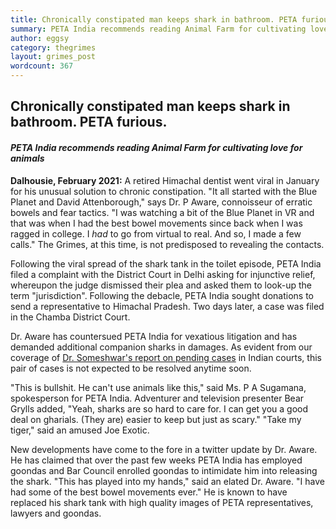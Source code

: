 ```yaml
---
title: Chronically constipated man keeps shark in bathroom. PETA furious.
summary: PETA India recommends reading Animal Farm for cultivating love for animals
author: eggsy
category: thegrimes
layout: grimes_post
wordcount: 367
---
```


## Chronically constipated man keeps shark in bathroom. PETA furious.

#### *PETA India recommends reading Animal Farm for cultivating love for animals*

**Dalhousie, February 2021:** A retired Himachal dentist went viral in January for his unusual solution to chronic constipation. "It all started with the Blue Planet and David Attenborough," says Dr. P Aware, connoisseur of erratic bowels and fear tactics. "I was watching a bit of the Blue Planet in VR and that was when I had the best bowel movements since back when I was ragged in college. I *had* to go from virtual to real. And so, I made a few calls." The Grimes, at this time, is not predisposed to revealing the contacts.

Following the viral spread of the shark tank in the toilet episode, PETA India filed a complaint with the District Court in Delhi asking for injunctive relief, whereupon the judge dismissed their plea and asked them to look-up the term "jurisdiction". Following the debacle, PETA India sought donations to send a representative to Himachal Pradesh. Two days later, a case was filed in the Chamba District Court.

Dr. Aware has countersued PETA India for vexatious litigation and has demanded additional companion sharks in damages. As evident from our coverage of [Dr. Someshwar's report on pending cases](https://thegrimes.substack.com/p/true-crime-pays) in Indian courts, this pair of cases is not expected to be resolved anytime soon.

"This is bullshit. He can't use animals like this," said Ms. P A Sugamana, spokesperson for PETA India. Adventurer and television presenter Bear Grylls added, "Yeah, sharks are so hard to care for. I can get you a good deal on gharials. (They are) easier to keep but just as scary." "Take my tiger," said an amused Joe Exotic.

New developments have come to the fore in a twitter update by Dr. Aware. He has claimed that over the past few weeks PETA India has employed goondas and Bar Council enrolled goondas to intimidate him into releasing the shark. "This has played into my hands," said an elated Dr. Aware. "I have had some of the best bowel movements ever." He is known to have replaced his shark tank with high quality images of PETA representatives, lawyers and goondas.